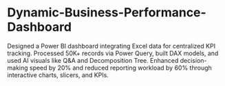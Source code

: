 # Dynamic-Business-Performance-Dashboard
Designed a Power BI dashboard integrating Excel data for centralized KPI tracking. Processed 50K+ records via Power Query, built DAX models, and used AI visuals like Q&amp;A and Decomposition Tree. Enhanced decision-making speed by 20% and reduced reporting workload by 60% through interactive charts, slicers, and KPIs.
